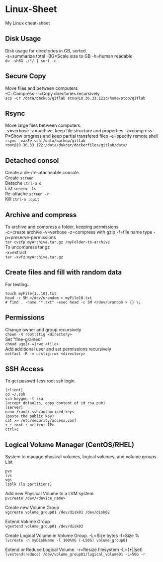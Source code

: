 # Linux-Sheet
My Linux cheat-sheet
## Disk Usage
Disk usage for directories in GB, sorted.<br>
-s=summarize total -BG=Scale size to GB  -h=human readable <br>
`du -shBG ./*/ | sort -n`
## Secure Copy
Move files and between computers.<br>
-C=Compress -r=Copy directories recursively <br>
`scp -Cr /data/backup/gitlab stoo@10.36.33.122:/home/stoo/gitlab`
## Rsync 
Move large files between computers.<br>
-v=verbose -a=archive, keep file structure and properties -z=compress -P=Show progress and keep partial transfered files -e=specify remote shell<br>
`rsync -vazPe ssh /data/backup/gitlab root@10.36.33.122:/data/dokcer/dockerfiles/gitlab/data/`

## Detached consol
Create a de-/re-atacheable console.<br>
Create    `screen`<br>
Detache   `ctrl-a d` <br>
List      `screen -ls` <br>
Re-attache `screen -r` <br>
Kill      `ctrl-a :quit` <br>
## Archive and compress
To archive and compress a folder, keeping permissions<br>
-c=create archive -v=verbose -z=compress with gzip -f=file name type -p=preserve-permissions <br>
`tar cvzfp myArchive.tar.gz /myFolder-to-archive` <br>
To uncompress tar.gz<br>
-x=extract <br>
`tar -xvfz myArchive.tar.gz`
## Create files and fill with random data
For testing...
```
touch myFile{1..10}.txt
head -c 5M </dev/urandom > myFile10.txt
# find . -name "*.txt" -exec head -c 5M </dev/urandom > {} \;
```

## Permissions
Change owner and group recursively<br>
`chown -R root:stig <directory>`<br>
Set "fine-grained"<br>
`chmod ugo[+-=]rwx <file>`<br>
Add additional user and set permissions recursively <br>
`setfacl -R -m u:stig:rwx <directory>` <br> 

## SSH Access
To get passwd-less root ssh login.<br>
```
[client]
cd ~/.ssh
ssh-keygen -t rsa
(accept defaults, copy content of id_rsa.pub)
[server]
nano /root/.ssh/authorized-keys
(paste the public key)
cat >> /etc/security/access.conf
+ : root : <client-IP>
ctrl+c
```

## Logical Volume Manager (CentOS/RHEL)
System to manage physical volumes, logical volumes, and volume groups.<br>
List
```
pvs
lvs
vgs
lsblk (ls partitions)
```
Add new Physical Volume to a LVM system<br>
`pvcreate /dev/<device_name>`

Create new Volume Group <br>
`vgcreate volume_group01 /dev/disk01 /dev/disk02`

Extend Volume Group <br>
`vgextend volume_group01 /dev/disk03`

Create Logical Volume in Volume Group. -L=Size bytes -l=Size %<br>
`lvcreate -n myDiskName -l 100%VG (-L50G) volume_group01`

Extend or Reduce Logical Volume. -r=Resize filesystem -L=(+||set) <br>
`lvextend(reduce) /dev/volume_group01/logical_volume01 -L+50G -r`

